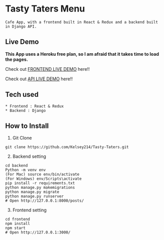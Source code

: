 # Tasty Taters Menu

```
Cafe App, with a frontend built in React & Redux and a backend built in Django API.
```

## Live Demo

**This App uses a Heroku free plan, so I am afraid that it takes time to load the pages.**

Check out [FRONTEND LIVE DEMO](https://tasty-taters-frontend.herokuapp.com/) here!!

Check out [API LIVE DEMO](https://tasty-tater-backend.herokuapp.com/) here!!

## Tech used

```
* Frontend : React & Redux
* Backend : Django
```

## How to Install

1. Git Clone

```
git clone https://github.com/Kelsey214/Tasty-Taters.git
```

2. Backend setting

```
cd backend
Python -m venv env
(For Mac) source env/bin/activate
(For Windows) env/Scripts\activate
pip install -r requirements.txt
python manage.py makemigrations
python manage.py migrate
python manage.py runserver
# Open http://127.0.0.1:8000/posts/
```

3. Frontend setting

```
cd frontend
npm install
npm start
# Open http://127.0.0.1:3000/
```
